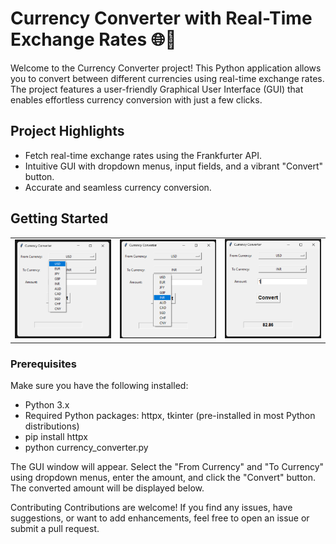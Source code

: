 # Currency Converter with Real-Time Exchange Rates 🌐💱

Welcome to the Currency Converter project! This Python application allows you to convert between different currencies using real-time exchange rates. The project features a user-friendly Graphical User Interface (GUI) that enables effortless currency conversion with just a few clicks.

## Project Highlights

- Fetch real-time exchange rates using the Frankfurter API.
- Intuitive GUI with dropdown menus, input fields, and a vibrant "Convert" button.
- Accurate and seamless currency conversion.

## Getting Started

<table>
  <tr>
    <td><img src="https://github.com/Ramsai170899/Currency_converter/blob/main/ip.png" alt="Screenshot 1" width="300"/></td>
    <td><img src="https://github.com/Ramsai170899/Currency_converter/blob/main/ip2.png" alt="Screenshot 2" width="300"/></td>
    <td><img src="https://github.com/Ramsai170899/Currency_converter/blob/main/op.png" alt="Screenshot 3" width="300"/></td>
  </tr>
</table>

### Prerequisites

Make sure you have the following installed:

- Python 3.x
- Required Python packages: httpx, tkinter (pre-installed in most Python distributions)
- pip install httpx
- python currency_converter.py

The GUI window will appear. Select the "From Currency" and "To Currency" using dropdown menus, enter the amount, and click the "Convert" button. The converted amount will be displayed below.

Contributing
Contributions are welcome! If you find any issues, have suggestions, or want to add enhancements, feel free to open an issue or submit a pull request.
